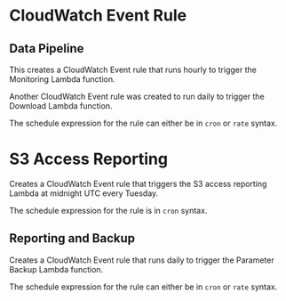 # CloudWatch Event Rule

## Data Pipeline

This creates a CloudWatch Event rule that runs hourly to trigger the Monitoring Lambda function.

Another CloudWatch Event rule was created to run daily to trigger the Download Lambda function.

The schedule expression for the rule can either be in `cron` or `rate` syntax.

# S3 Access Reporting

Creates a CloudWatch Event rule that triggers the S3 access reporting Lambda at midnight UTC every Tuesday.

The schedule expression for the rule is in `cron` syntax.

## Reporting and Backup

Creates a CloudWatch Event rule that runs daily to trigger the Parameter Backup Lambda function.

The schedule expression for the rule can either be in `cron` or `rate` syntax.
